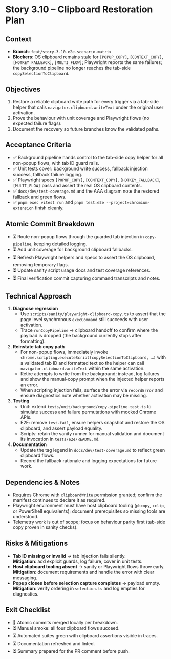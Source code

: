 # Story 3.10 – Clipboard Restoration Plan

## Context

- **Branch**: `feat/story-3-10-e2e-scenario-matrix`
- **Blockers**: OS clipboard remains stale for `[POPUP_COPY]`, `[CONTEXT_COPY]`,
  `[HOTKEY_FALLBACK]`, `[MULTI_FLOW]`; Playwright reports the same failures; the
  background pipeline no longer reaches the tab-side `copySelectionToClipboard`.

## Objectives

1. Restore a reliable clipboard write path for every trigger via a tab-side
   helper that calls `navigator.clipboard.writeText` under the original user
   activation.
2. Prove the behaviour with unit coverage and Playwright flows (no expected
   failure flags).
3. Document the recovery so future branches know the validated paths.

## Acceptance Criteria

- ✅ Background pipeline hands control to the tab-side copy helper for all
  non-popup flows, with tab ID guard rails.
- ✅ Unit tests cover: background write success, fallback injection success,
  fallback failure logging.
- ✅ Playwright specs `[POPUP_COPY]`, `[CONTEXT_COPY]`, `[HOTKEY_FALLBACK]`,
  `[MULTI_FLOW]` pass and assert the real OS clipboard contents.
- ✅ `docs/dev/test-coverage.md` and the AAA diagram note the restored fallback
  and green flows.
- ✅ `pnpm exec vitest run` and
  `pnpm test:e2e --project=chromium-extension` finish cleanly.

## Atomic Commit Breakdown

- ⏳ Route non-popup flows through the guarded tab injection in
  `copy-pipeline`, keeping detailed logging.
- ⏳ Add unit coverage for background clipboard fallbacks.
- ⏳ Refresh Playwright helpers and specs to assert the OS clipboard, removing
  temporary flags.
- ⏳ Update sanity script usage docs and test coverage references.
- ⏳ Final verification commit capturing command transcripts and notes.

## Technical Approach

1. **Diagnose regression**
   - Use `scripts/sanity/playwright-clipboard-copy.ts` to assert that the page
     level synchronous `execCommand` still succeeds with user activation.
   - Trace `runCopyPipeline` → clipboard handoff to confirm where the payload is
     dropped (the background currently stops after formatting).
2. **Reinstate tab copy path**
   - For non-popup flows, immediately invoke
     `chrome.scripting.executeScript(copySelectionToClipboard, …)` with a
     validated tab ID and formatted text so the helper can call
     `navigator.clipboard.writeText` within the same activation.
   - Retire attempts to write from the background; instead, log failures and
     show the manual-copy prompt when the injected helper reports an error.
   - When scripting injection fails, surface the error via `recordError` and
     ensure diagnostics note whether activation may be missing.
3. **Testing**
   - Unit: extend `tests/unit/background/copy-pipeline.test.ts` to simulate
     success and failure permutations with mocked Chrome APIs.
   - E2E: remove `test.fail`, ensure helpers snapshot and restore the OS
     clipboard, and assert payload equality.
   - Scripts: retain the sanity runner for manual validation and document its
     invocation in `tests/e2e/README.md`.
4. **Documentation**
   - Update the tag legend in `docs/dev/test-coverage.md` to reflect green
     clipboard flows.
   - Record the fallback rationale and logging expectations for future work.

## Dependencies & Notes

- Requires Chrome with `clipboardWrite` permission granted; confirm the manifest
  continues to declare it as required.
- Playwright environment must have host clipboard tooling (`pbcopy`, `xclip`,
  or PowerShell equivalents); document prerequisites so missing tools are
  understood.
- Telemetry work is out of scope; focus on behaviour parity first (tab-side copy
  proven in sanity checks).

## Risks & Mitigations

- **Tab ID missing or invalid** → tab injection fails silently.  
  **Mitigation**: add explicit guards, log failure, cover in unit tests.
- **Host clipboard tooling absent** → sanity or Playwright flows throw early.  
  **Mitigation**: document requirements and handle the error with clear
  messaging.
- **Popup closes before selection capture completes** → payload empty.  
  **Mitigation**: verify ordering in `selection.ts` and log empties for
  diagnostics.

## Exit Checklist

- 🔄 Atomic commits merged locally per breakdown.
- ⏳ Manual smoke: all four clipboard flows succeed.
- ⏳ Automated suites green with clipboard assertions visible in traces.
- ⏳ Documentation refreshed and linted.
- ⏳ Summary prepared for the PR comment before push.
